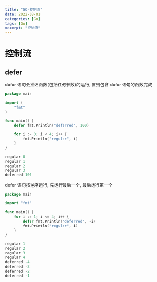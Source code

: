```yaml
---
title: "GO-控制流"
date: 2022-08-01
categories: [Go]
tags: [Go]
excerpt: "控制流"
---
```


# 控制流

## defer

defer 语句会推迟函数(包括任何参数)的运行, 直到包含 defer 语句的函数完成

```go
package main

import (
    "fmt"
)

func main() {
    defer fmt.Println("deferred", 100)

    for i := 0; i < 4; i++ {
        fmt.Println("regular", i)
    }
}
```

```go
regular 0
regular 1
regular 2
regular 3
deferred 100
```

defer 语句按逆序运行, 先运行最后一个, 最后运行第一个


```go
package main

import "fmt"

func main() {
    for i := 1; i <= 4; i++ {
        defer fmt.Println("deferred", -i)
        fmt.Println("regular", i)
    }
}
```

```go
regular 1
regular 2
regular 3
regular 4
deferred -4
deferred -3
deferred -2
deferred -1
```